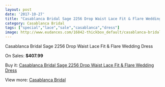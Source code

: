 ```yaml
---
layout: post
date: '2017-10-27'
title: "Casablanca Bridal Sage 2256 Drop Waist Lace Fit & Flare Wedding Dress"
category: Casablanca Bridal
tags: ["special","lace","sale","casablanca","dress"]
image: http://www.eudances.com/16842-thickbox_default/casablanca-bridal-sage-2256-drop-waist-lace-fit-flare-wedding-dress.jpg
---
```

Casablanca Bridal Sage 2256 Drop Waist Lace Fit & Flare Wedding Dress

On Sales: **$407.99**
<a href="https://www.eudances.com/en/casablanca-bridal/4941-casablanca-bridal-sage-2256-drop-waist-lace-fit-flare-wedding-dress.html"><amp-img layout="responsive" width="600" height="600" src="//www.eudances.com/16842-thickbox_default/casablanca-bridal-sage-2256-drop-waist-lace-fit-flare-wedding-dress.jpg" alt="Casablanca Bridal Sage 2256 Drop Waist Lace Fit & Flare Wedding Dress 0" /></a>
<a href="https://www.eudances.com/en/casablanca-bridal/4941-casablanca-bridal-sage-2256-drop-waist-lace-fit-flare-wedding-dress.html"><amp-img layout="responsive" width="600" height="600" src="//www.eudances.com/16844-thickbox_default/casablanca-bridal-sage-2256-drop-waist-lace-fit-flare-wedding-dress.jpg" alt="Casablanca Bridal Sage 2256 Drop Waist Lace Fit & Flare Wedding Dress 1" /></a>
<a href="https://www.eudances.com/en/casablanca-bridal/4941-casablanca-bridal-sage-2256-drop-waist-lace-fit-flare-wedding-dress.html"><amp-img layout="responsive" width="600" height="600" src="//www.eudances.com/16843-thickbox_default/casablanca-bridal-sage-2256-drop-waist-lace-fit-flare-wedding-dress.jpg" alt="Casablanca Bridal Sage 2256 Drop Waist Lace Fit & Flare Wedding Dress 2" /></a>

Buy it: [Casablanca Bridal Sage 2256 Drop Waist Lace Fit & Flare Wedding Dress](https://www.eudances.com/en/casablanca-bridal/4941-casablanca-bridal-sage-2256-drop-waist-lace-fit-flare-wedding-dress.html "Casablanca Bridal Sage 2256 Drop Waist Lace Fit & Flare Wedding Dress")

View more: [Casablanca Bridal](https://www.eudances.com/en/4-casablanca-bridal "Casablanca Bridal")